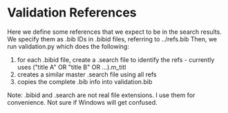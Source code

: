 # Validation References

Here we define some references that we expect to be in the search results.
We specify them as .bib IDs in .bibid files, referring to ../refs.bib
Then, we run validation.py which does the following:

1. for each .bibid file, create a .search file to identify the refs - currently uses ("title A" OR "title B" OR ...).m_titl
2. creates a similar master .search file using all refs
3. copies the complete .bib info into validation.bib

Note: .bibid and .search are not real file extensions. I use them for convenience. Not sure if Windows will get confused.
